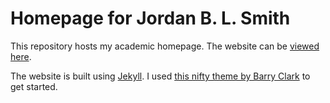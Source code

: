 # Homepage for Jordan B. L. Smith

This repository hosts my academic homepage. The website can be [viewed here](http://jblsmith.github.io/).

The website is built using [Jekyll](https://github.com/jekyll/jekyll). I used [this nifty theme by Barry Clark](https://github.com/barryclark/jekyll-now) to get started.
